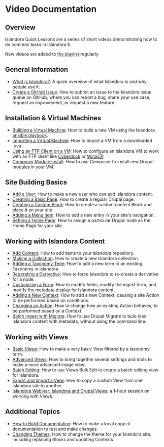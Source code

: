 # Video Documentation

## Overview

Islandora Quick Lessons are a series of short videos demonstrating how to do common tasks in Islandora 8. 

New videos are added to [the playlist](https://www.youtube.com/playlist?list=PL4seFC7ELUtripxWi_2RIBKCWqI0uif93) regularly.

## General Information

- [What is Islandora?](https://youtu.be/nG6aidmQVZ4): A quick overview of what Islandora is and why people use it.
- [Create a GitHub Issue](https://youtu.be/eHBIYlRxEtk): How to submit an issue to the Islandora issue queue on GitHub, where you can report a bug, share your use case, request an improvement, or request a new feature.

## Installation & Virtual Machines

- [Building a Virtual Machine](https://youtu.be/cFNWgfRY_Ec): How to build a new VM using the Islandora [ansible playbook](https://github.com/Islandora-Devops/islandora-playbook).
- [Importing a Virtual Machine](https://youtu.be/Zv0XWz1kU5Q): How to import a VM from a downloaded .ova.
- [Using an FTP Client on a VM](https://youtu.be/fBf0NuCEERw): How to configure an Islandora VM to work with an FTP client like [Cyberduck](https://cyberduck.io/) or [WinSCP](https://winscp.net/eng/download.php).
- [Composer Module Install](https://youtu.be/ckbLy_1O5sI): How to use Composer to install new Drupal modules in your VM.

## Site Building Basics

- [Add a User](https://youtu.be/XSokAFRVBuE): How to make a new user who can add Islandora content.
- [Creating a Basic Page](https://youtu.be/uuECIWG0RQY): How to create a regular Drupal page.
- [Creating a Custom Block](https://youtu.be/4VUI9pOXpzE): How to create a custom content Block and place it on your site.
- [Adding a Menu Item](https://youtu.be/IN_5DYq-lwU): How to add a new entry in your site's navigation.
- [Setting a Home Page](https://youtu.be/PCK0oStyKHg): How to assign a particular Drupal node as the Home Page for your site.

## Working with Islandora Content

- [Add Content](https://youtu.be/G52is7iFkG4): How to add items to your Islandora repository.
- [Making a Collection](https://youtu.be/9jFVAE6l4so): How to create a new Islandora collection.
- [Adding a Taxonomy Term](https://youtu.be/FEb2yOWg140): How to add a new term to an existing Taxonomy in Islandora.
- [Regerating a Derivative](https://youtu.be/g3xg1zDlBe0): How to force Islandora to re-create a derivative for a node.
- [Customizing a Form](https://youtu.be/tOW27DZY9hs): How to modify fields, modify the ingest form, and modify the metadata display for Islandora content.
- [Adding a New Context](https://youtu.be/T4yIfn_Se_s): How to add a new Context, causing a site Action to be performed based on conditions.
- [Changing an Action](https://youtu.be/pkG6IRkh4wU): How to change how an existing Action behaves, to be performed based on a Context.
- [Batch Ingest with Migrate](https://youtu.be/gXBgLkiOi0A): How to use Drupal Migrate to bulk-load Islandora content with metadata, without using the command line.


## Working with Views

- [Basic Views](https://youtu.be/Ge14g8nBUBQ): How to make a very basic View filtered by a taxonomy term.
- [Advanced Views](https://youtu.be/inPRZeQGnKI): How to bring together several settings and tools to make a more advanced image view.
- [Batch Editing](https://youtu.be/ZMp0lPelOZw): How to use Views Bulk Edit to create a batch editing view for Islandora.
- [Export and Import a View](https://youtu.be/0NXrzSzxhLc): How to copy a custom View from one Islandora site to another.
- [Islandora Webinar: Islandora and Drupal Views](https://www.youtube.com/watch?v=VfuRHXFD89c): a 1-hour session on working with Views.

## Additional Topics

- [How to Build Documentation](http://youtu.be/YgSXicNow5w): How to make a local copy of documentation to test and make changes.
- [Changing Themes](http://youtu.be/AMQOW0D2dhM): How to change the theme for your Islandora site, including replacing Blocks and updating Contexts.
